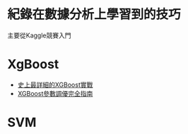 # 紀錄在數據分析上學習到的技巧
主要從Kaggle競賽入門

# XgBoost
- [史上最詳細的XGBoost實戰](https://zhuanlan.zhihu.com/p/31182879)
- [XGBoost參數調優完全指南](https://www.itread01.com/articles/1476146171.html)
# SVM
